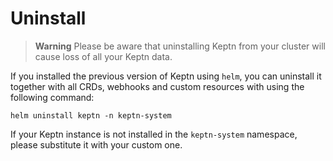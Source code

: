 # Uninstall

> **Warning**
Please be aware that uninstalling Keptn from your cluster
will cause loss of all your Keptn data.

If you installed the previous version of Keptn using `helm`,
you can uninstall it together with all CRDs, webhooks and
custom resources with using the following command:

```shell
helm uninstall keptn -n keptn-system
```

If your Keptn instance is not installed in the
`keptn-system` namespace, please substitute
it with your custom one.
